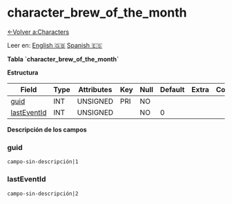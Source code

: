 ﻿# character\_brew\_of\_the\_month

[<-Volver a:Characters](database-characters)

Leer en: [English :gb:](../character_brew_of_the_month) [Spanish :es:](character_brew_of_the_month)

**Tabla \`character\_brew\_of\_the\_month\`**

**Estructura**

| Field            | Type | Attributes | Key | Null | Default | Extra | Comment  |
| ---------------- | ---- | ---------- | --- | ---- | ------- | ----- | -------- |
| [guid][1]        | INT  | UNSIGNED   | PRI | NO   |         |       |          |
| [lastEventId][2] | INT  | UNSIGNED   |     | NO   | 0       |       |          |

[1]: #guid
[2]: #lastEventId

**Descripción de los campos**

### guid

`campo-sin-descripción|1`

### lastEventId

`campo-sin-descripción|2`
